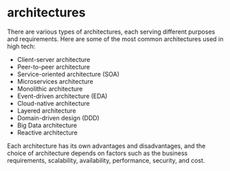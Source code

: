 # architectures

There are various types of architectures, each serving different purposes and requirements. Here are some of the most common architectures used in high tech:

- Client-server architecture
- Peer-to-peer architecture
- Service-oriented architecture (SOA)
- Microservices architecture
- Monolithic architecture
- Event-driven architecture (EDA)
- Cloud-native architecture
- Layered architecture
- Domain-driven design (DDD)
- Big Data architecture
- Reactive architecture

Each architecture has its own advantages and disadvantages, and the choice of architecture depends on factors such as the business requirements, scalability, availability, performance, security, and cost.
